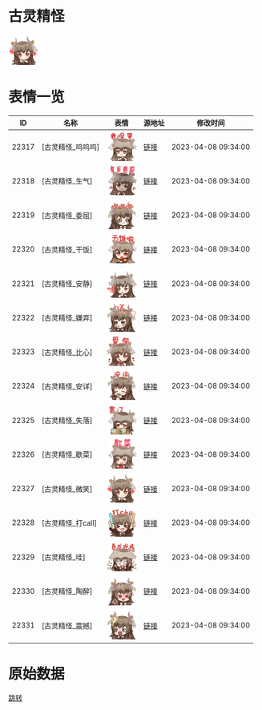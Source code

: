 # 古灵精怪

<img src="./cover.png" height="60" alt="cover" />

# 表情一览

|ID|名称|表情|源地址|修改时间|
|----|----|----|----|----|
|22317|[古灵精怪_呜呜呜]|<img src="./pic/022317_%5B古灵精怪_呜呜呜%5D.png" height="60" alt="呜呜呜"/>|[链接](https://i0.hdslb.com/bfs/garb/dc3300b235626d67a1451e06ee83a4082b7b50b2.png)|2023-04-08 09:34:00|
|22318|[古灵精怪_生气]|<img src="./pic/022318_%5B古灵精怪_生气%5D.png" height="60" alt="生气"/>|[链接](https://i0.hdslb.com/bfs/garb/015719aac5ff5b119823343e35a7d1a893ceee67.png)|2023-04-08 09:34:00|
|22319|[古灵精怪_委屈]|<img src="./pic/022319_%5B古灵精怪_委屈%5D.png" height="60" alt="委屈"/>|[链接](https://i0.hdslb.com/bfs/garb/9e5793bf625d81825346e825210e79119b2d6ae3.png)|2023-04-08 09:34:00|
|22320|[古灵精怪_干饭]|<img src="./pic/022320_%5B古灵精怪_干饭%5D.png" height="60" alt="干饭"/>|[链接](https://i0.hdslb.com/bfs/garb/775c00c3394adbfc1e5c4a3651f4deeb29bf6927.png)|2023-04-08 09:34:00|
|22321|[古灵精怪_安静]|<img src="./pic/022321_%5B古灵精怪_安静%5D.png" height="60" alt="安静"/>|[链接](https://i0.hdslb.com/bfs/garb/6a3925b88905cecce42c4a87a2085f3cb14da992.png)|2023-04-08 09:34:00|
|22322|[古灵精怪_嫌弃]|<img src="./pic/022322_%5B古灵精怪_嫌弃%5D.png" height="60" alt="嫌弃"/>|[链接](https://i0.hdslb.com/bfs/garb/0047626b81cd2b9d4a63eb87e5f29dd8687b84b2.png)|2023-04-08 09:34:00|
|22323|[古灵精怪_比心]|<img src="./pic/022323_%5B古灵精怪_比心%5D.png" height="60" alt="比心"/>|[链接](https://i0.hdslb.com/bfs/garb/11835d8e7cb6060d22b9e015277af8247e96cef5.png)|2023-04-08 09:34:00|
|22324|[古灵精怪_安详]|<img src="./pic/022324_%5B古灵精怪_安详%5D.png" height="60" alt="安详"/>|[链接](https://i0.hdslb.com/bfs/garb/d728666bd4e607242b72c27a0fb82f7852c4ffbe.png)|2023-04-08 09:34:00|
|22325|[古灵精怪_失落]|<img src="./pic/022325_%5B古灵精怪_失落%5D.png" height="60" alt="失落"/>|[链接](https://i0.hdslb.com/bfs/garb/0453ca4edd61744362cd03dec93c3e60890afd2d.png)|2023-04-08 09:34:00|
|22326|[古灵精怪_歇菜]|<img src="./pic/022326_%5B古灵精怪_歇菜%5D.png" height="60" alt="歇菜"/>|[链接](https://i0.hdslb.com/bfs/garb/6a1a47a7a356b2994f36e83396ac0a65405ffe9a.png)|2023-04-08 09:34:00|
|22327|[古灵精怪_微笑]|<img src="./pic/022327_%5B古灵精怪_微笑%5D.png" height="60" alt="微笑"/>|[链接](https://i0.hdslb.com/bfs/garb/e79b6a62f6e7bee5305ceaf89bc4d01f31e98c3f.png)|2023-04-08 09:34:00|
|22328|[古灵精怪_打call]|<img src="./pic/022328_%5B古灵精怪_打call%5D.png" height="60" alt="打call"/>|[链接](https://i0.hdslb.com/bfs/garb/131fd6ca9d21765edd3a04a5abb1e0ab0a711ae1.png)|2023-04-08 09:34:00|
|22329|[古灵精怪_哇]|<img src="./pic/022329_%5B古灵精怪_哇%5D.png" height="60" alt="哇"/>|[链接](https://i0.hdslb.com/bfs/garb/e4f90dadc4230dc0389d93c5c28de4b2d184e342.png)|2023-04-08 09:34:00|
|22330|[古灵精怪_陶醉]|<img src="./pic/022330_%5B古灵精怪_陶醉%5D.png" height="60" alt="陶醉"/>|[链接](https://i0.hdslb.com/bfs/garb/733eb70cb446d8cbf87a9360948b9838651a338d.png)|2023-04-08 09:34:00|
|22331|[古灵精怪_震撼]|<img src="./pic/022331_%5B古灵精怪_震撼%5D.png" height="60" alt="震撼"/>|[链接](https://i0.hdslb.com/bfs/garb/9feaa23bd7ee08d0929ebec7aef94a8095d3aceb.png)|2023-04-08 09:34:00|

# 原始数据

[跳转](./raw.json)

